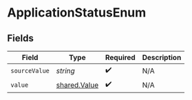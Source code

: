 # ApplicationStatusEnum


## Fields

| Field                                               | Type                                                | Required                                            | Description                                         |
| --------------------------------------------------- | --------------------------------------------------- | --------------------------------------------------- | --------------------------------------------------- |
| `sourceValue`                                       | *string*                                            | :heavy_check_mark:                                  | N/A                                                 |
| `value`                                             | [shared.Value](../../../sdk/models/shared/value.md) | :heavy_check_mark:                                  | N/A                                                 |